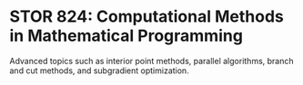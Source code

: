 # STOR 824: Computational Methods in Mathematical Programming

Advanced topics such as interior point methods, parallel algorithms, branch and cut methods, and subgradient optimization.
